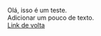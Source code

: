 Olá, isso é um teste.  
Adicionar um pouco de texto.  
[Link de volta](https://ewildingli.github.io/Global-Instructor-Guidelines/index.html)